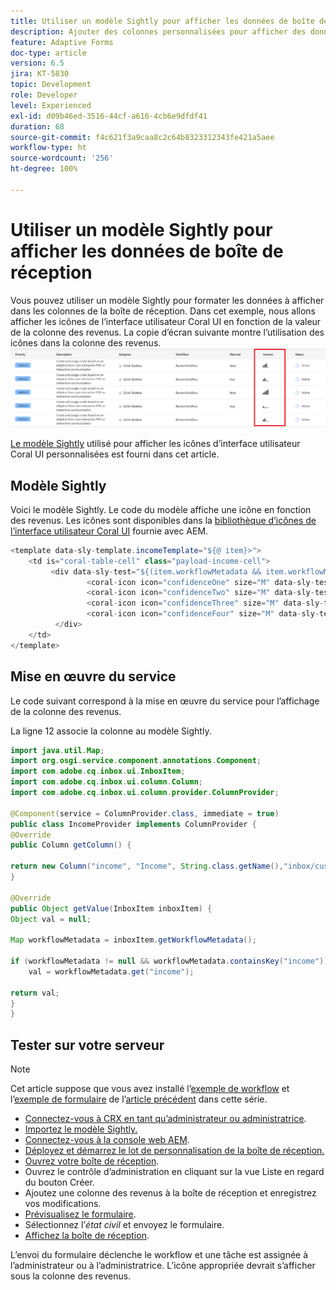 ```yaml
---
title: Utiliser un modèle Sightly pour afficher les données de boîte de réception
description: Ajouter des colonnes personnalisées pour afficher des données supplémentaires du workflow à l’aide d’un modèle Sightly
feature: Adaptive Forms
doc-type: article
version: 6.5
jira: KT-5830
topic: Development
role: Developer
level: Experienced
exl-id: d09b46ed-3516-44cf-a616-4cb6e9dfdf41
duration: 68
source-git-commit: f4c621f3a9caa8c2c64b8323312343fe421a5aee
workflow-type: ht
source-wordcount: '256'
ht-degree: 100%

---
```


# Utiliser un modèle Sightly pour afficher les données de boîte de réception

Vous pouvez utiliser un modèle Sightly pour formater les données à afficher dans les colonnes de la boîte de réception. Dans cet exemple, nous allons afficher les icônes de l’interface utilisateur Coral UI en fonction de la valeur de la colonne des revenus. La copie d’écran suivante montre l’utilisation des icônes dans la colonne des revenus.
![income-icons](assets/income-column.PNG)

[Le modèle Sightly](assets/sightly-template.zip) utilisé pour afficher les icônes d’interface utilisateur Coral UI personnalisées est fourni dans cet article.

## Modèle Sightly

Voici le modèle Sightly. Le code du modèle affiche une icône en fonction des revenus. Les icônes sont disponibles dans la [bibliothèque d’icônes de l’interface utilisateur Coral UI](https://helpx.adobe.com/fr/experience-manager/6-3/sites/developing/using/reference-materials/coral-ui/coralui3/Coral.Icon.html#availableIcons) fournie avec AEM.

```java
<template data-sly-template.incomeTemplate="${@ item}>">
    <td is="coral-table-cell" class="payload-income-cell">
         <div data-sly-test="${(item.workflowMetadata && item.workflowMetadata.income)}" data-sly-set.income ="${item.workflowMetadata.income}">
                 <coral-icon icon="confidenceOne" size="M" data-sly-test="${income >=0 && income <10000}"></coral-icon>
                 <coral-icon icon="confidenceTwo" size="M" data-sly-test="${income >=10000 && income <100000}"></coral-icon>
                 <coral-icon icon="confidenceThree" size="M" data-sly-test="${income >=100000 && income <500000}"></coral-icon>
                 <coral-icon icon="confidenceFour" size="M" data-sly-test="${income >=500000}"></coral-icon>
          </div>
    </td>
</template>
```

## Mise en œuvre du service

Le code suivant correspond à la mise en œuvre du service pour l’affichage de la colonne des revenus.

La ligne 12 associe la colonne au modèle Sightly.

```java
import java.util.Map;
import org.osgi.service.component.annotations.Component;
import com.adobe.cq.inbox.ui.InboxItem;
import com.adobe.cq.inbox.ui.column.Column;
import com.adobe.cq.inbox.ui.column.provider.ColumnProvider;

@Component(service = ColumnProvider.class, immediate = true)
public class IncomeProvider implements ColumnProvider {
@Override
public Column getColumn() {

return new Column("income", "Income", String.class.getName(),"inbox/customization/column-templates.html", "incomeTemplate");
}

@Override
public Object getValue(InboxItem inboxItem) {
Object val = null;

Map workflowMetadata = inboxItem.getWorkflowMetadata();

if (workflowMetadata != null && workflowMetadata.containsKey("income"))
    val = workflowMetadata.get("income");

return val;
}
}
```

## Tester sur votre serveur

>[!NOTE]
>
>Cet article suppose que vous avez installé l’[exemple de workflow](assets/review-workflow.zip) et l’[exemple de formulaire](assets/snap-form.zip) de l’[article précédent](https://experienceleague.adobe.com/docs/experience-manager-learn/forms/inbox-customization/add-married-column.html?lang=fr) dans cette série.

* [Connectez-vous à CRX en tant qu’administrateur ou administratrice](http://localhost:4502/crx/de/index.jsp).
* [Importez le modèle Sightly.](assets/sightly-template.zip)
* [Connectez-vous à la console web AEM](http://localhost:4502/system/console/bundles).
* [Déployez et démarrez le lot de personnalisation de la boîte de réception.](assets/income-column-customization.jar)
* [Ouvrez votre boîte de réception](http://localhost:4502/aem/inbox).
* Ouvrez le contrôle d’administration en cliquant sur la vue Liste en regard du bouton Créer.
* Ajoutez une colonne des revenus à la boîte de réception et enregistrez vos modifications.
* [Prévisualisez le formulaire](http://localhost:4502/content/dam/formsanddocuments/snapform/jcr:content?wcmmode=disabled).
* Sélectionnez l’_état civil_ et envoyez le formulaire.
* [Affichez la boîte de réception](http://localhost:4502/aem/inbox).

L’envoi du formulaire déclenche le workflow et une tâche est assignée à l’administrateur ou à l’administratrice. L’icône appropriée devrait s’afficher sous la colonne des revenus.
